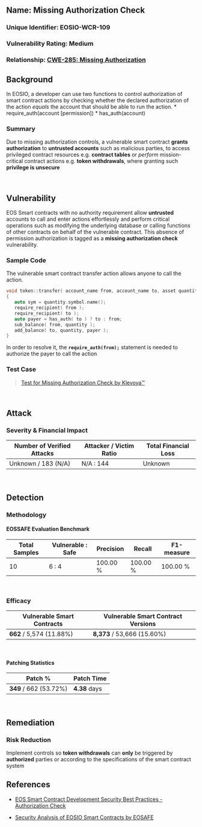<br/>

## Name: Missing Authorization Check

### Unique Identifier: EOSIO-WCR-109

### Vulnerability Rating: Medium

### Relationship: [CWE-285: Missing Authorization](https://cwe.mitre.org/data/definitions/862.html)

## Background

In EOSIO, a developer can use two functions to control authorization of smart contract actions by checking whether the declared authorization of the action _equals_ the account that should be able to run the action.
	* require_auth(account [permission])
	* has_auth(account) 

### Summary
Due to missing authorization controls, a vulnerable smart contract **grants authorization** to **untrusted accounts** such as malicious parties, to access privileged contract resources e.g. **contract tables** or _perform_ mission-critical contract actions e.g. **token withdrawals**, where granting such **privilege is unsecure**

<br/>

## Vulnerability
EOS Smart contracts with no authority requirement allow **untrusted** accounts to call and enter actions effortlessly and perform critical operations such as modifying the underlying database or calling functions of other contracts on behalf of the vulnerable contract. This absence of permission authorization is tagged as a **missing authorization check** vulnerability.

### Sample Code 
The vulnerable smart contract transfer action allows anyone to call the action. 

```c++
void token::transfer( account_name from, account_name to, asset quantity)
{
   auto sym = quantity.symbol.name();
   require_recipient( from );
   require_recipient( to );
   auto payer = has_auth( to ) ? to : from;
   sub_balance( from, quantity );
   add_balance( to, quantity, payer );
}
```
In order to resolve it, the **`require_auth(from);`** statement is needed to authorize the payer to call the action

### Test Case
> [Test for Missing Authorization Check by Klevoya™](../test_cases/wcr-105/)

<br/>

## Attack 

### Severity & Financial Impact
| Number of Verified Attacks | Attacker / Victim Ratio | Total Financial Loss
| ------ | ------ | ------
| Unknown / 183 (N/A) | N/A : 144 | Unknown

<br/>

## Detection
### Methodology
#### EOSSAFE Evaluation Benchmark

| Total Samples | Vulnerable : Safe | Precision | Recall | F1-measure 
| ------ | ------ | ------ | ------ | ------ 
| 10 | 6 : 4 | 100.00 % | 100.00 % | 100.00 %

<br/>

### Efficacy
| Vulnerable Smart Contracts | Vulnerable Smart Contract Versions
| ------ | ------
| **662** / 5,574 (11.88%) | **8,373** / 53,666 (15.60%)

<br/>

#### Patching Statistics
| Patch % | Patch Time
| ------ | ------
| **349** / 662 (53.72%) | **4.38** days

<br/>

## Remediation
### Risk Reduction
Implement controls so **token withdrawals** can **only** be triggered by **authorized** parties or according to the specifications of the smart contract system

## References
- [EOS Smart Contract Development Security Best Practices - Authorization Check](https://github.com/slowmist/eos-smart-contract-security-best-practices/blob/master/README_EN.md#authorization-check)

- [Security Analysis of EOSIO Smart Contracts by EOSAFE](https://arxiv.org/abs/2003.06568)
